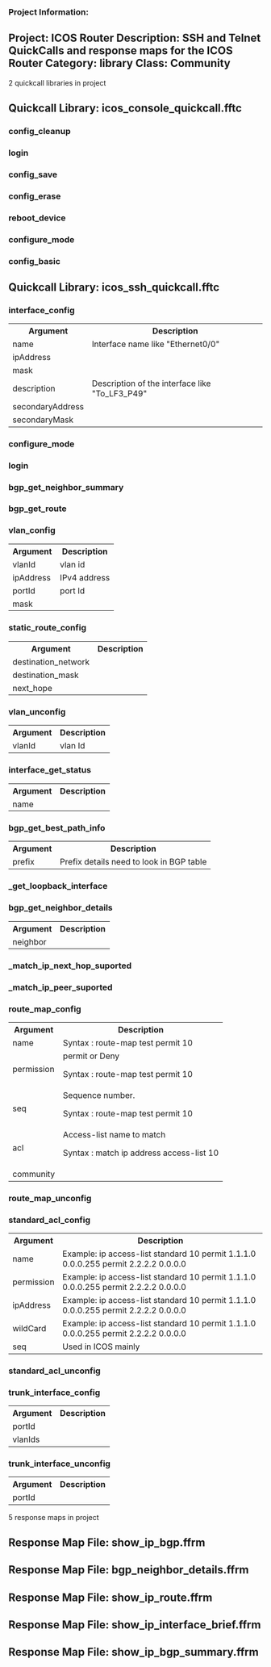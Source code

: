 ### Project Information:
Project: ICOS Router
Description: SSH and Telnet QuickCalls and response maps for the ICOS Router
Category: library
Class: Community
 ----
2 quickcall libraries in project
## Quickcall Library: icos_console_quickcall.fftc
### config_cleanup
### login
### config_save
### config_erase
### reboot_device
### configure_mode
### config_basic
## Quickcall Library: icos_ssh_quickcall.fftc
### interface_config
<table><tr><th>Argument</th><th>Description</th></tr>
<tr><td>name</td><td>Interface name like "Ethernet0/0"</tr></td>
<tr><td>ipAddress</td><tr></tr>
<tr><td>mask</td><tr></tr>
<tr><td>description</td><td>Description of the interface like "To_LF3_P49"</tr></td>
<tr><td>secondaryAddress</td><tr></tr>
<tr><td>secondaryMask</td><tr></tr></table>

### configure_mode
### login
### bgp_get_neighbor_summary
### bgp_get_route
### vlan_config
<table><tr><th>Argument</th><th>Description</th></tr>
<tr><td>vlanId</td><td>vlan id</tr></td>
<tr><td>ipAddress</td><td>IPv4 address</tr></td>
<tr><td>portId</td><td>port Id</tr></td>
<tr><td>mask</td><tr></tr></table>

### static_route_config
<table><tr><th>Argument</th><th>Description</th></tr>
<tr><td>destination_network</td><tr></tr>
<tr><td>destination_mask</td><tr></tr>
<tr><td>next_hope</td><tr></tr></table>

### vlan_unconfig
<table><tr><th>Argument</th><th>Description</th></tr>
<tr><td>vlanId</td><td>vlan Id</tr></td></table>

### interface_get_status
<table><tr><th>Argument</th><th>Description</th></tr>
<tr><td>name</td><tr></tr></table>

### bgp_get_best_path_info
<table><tr><th>Argument</th><th>Description</th></tr>
<tr><td>prefix</td><td>Prefix details need to look in BGP table</tr></td></table>

### _get_loopback_interface
### bgp_get_neighbor_details
<table><tr><th>Argument</th><th>Description</th></tr>
<tr><td>neighbor</td><tr></tr></table>

### _match_ip_next_hop_suported
### _match_ip_peer_suported
### route_map_config
<table><tr><th>Argument</th><th>Description</th></tr>
<tr><td>name</td><td>Syntax : route-map test permit 10</tr></td>
<tr><td>permission</td><td>permit or Deny 

Syntax : route-map test permit 10</tr></td>
<tr><td>seq</td><td>Sequence number.

Syntax : route-map test permit 10</tr></td>
<tr><td>acl</td><td>Access-list name to match

Syntax : match ip address access-list 10</tr></td>
<tr><td>community</td><tr></tr></table>

### route_map_unconfig
### standard_acl_config
<table><tr><th>Argument</th><th>Description</th></tr>
<tr><td>name</td><td>Example:
ip access-list standard 10
permit 1.1.1.0 0.0.0.255
permit 2.2.2.2 0.0.0.0</tr></td>
<tr><td>permission</td><td>Example:
ip access-list standard 10
permit 1.1.1.0 0.0.0.255
permit 2.2.2.2 0.0.0.0</tr></td>
<tr><td>ipAddress</td><td>Example:
ip access-list standard 10
permit 1.1.1.0 0.0.0.255
permit 2.2.2.2 0.0.0.0</tr></td>
<tr><td>wildCard</td><td>Example:
ip access-list standard 10
permit 1.1.1.0 0.0.0.255
permit 2.2.2.2 0.0.0.0</tr></td>
<tr><td>seq</td><td>Used in ICOS mainly</tr></td></table>

### standard_acl_unconfig
### trunk_interface_config
<table><tr><th>Argument</th><th>Description</th></tr>
<tr><td>portId</td><tr></tr>
<tr><td>vlanIds</td><tr></tr></table>

### trunk_interface_unconfig
<table><tr><th>Argument</th><th>Description</th></tr>
<tr><td>portId</td><tr></tr></table>

5 response maps in project
## Response Map File: show_ip_bgp.ffrm
## Response Map File: bgp_neighbor_details.ffrm
## Response Map File: show_ip_route.ffrm
## Response Map File: show_ip_interface_brief.ffrm
## Response Map File: show_ip_bgp_summary.ffrm
